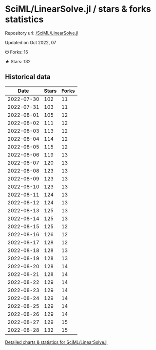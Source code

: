 # SciML/LinearSolve.jl / stars & forks statistics

Repository url: [/SciML/LinearSolve.jl](https://github.com/SciML/LinearSolve.jl)

Updated on Oct 2022, 07

☋ Forks: 15

★ Stars: 132

## Historical data
| Date | Stars | Forks |
|------|-------|-------|
| 2022-07-30 | 102 | 11 | 
| 2022-07-31 | 103 | 11 | 
| 2022-08-01 | 105 | 12 | 
| 2022-08-02 | 111 | 12 | 
| 2022-08-03 | 113 | 12 | 
| 2022-08-04 | 114 | 12 | 
| 2022-08-05 | 115 | 12 | 
| 2022-08-06 | 119 | 13 | 
| 2022-08-07 | 120 | 13 | 
| 2022-08-08 | 123 | 13 | 
| 2022-08-09 | 123 | 13 | 
| 2022-08-10 | 123 | 13 | 
| 2022-08-11 | 124 | 13 | 
| 2022-08-12 | 124 | 13 | 
| 2022-08-13 | 125 | 13 | 
| 2022-08-14 | 125 | 13 | 
| 2022-08-15 | 125 | 12 | 
| 2022-08-16 | 126 | 12 | 
| 2022-08-17 | 128 | 12 | 
| 2022-08-18 | 128 | 13 | 
| 2022-08-19 | 128 | 13 | 
| 2022-08-20 | 128 | 14 | 
| 2022-08-21 | 128 | 14 | 
| 2022-08-22 | 129 | 14 | 
| 2022-08-23 | 129 | 14 | 
| 2022-08-24 | 129 | 14 | 
| 2022-08-25 | 129 | 14 | 
| 2022-08-26 | 129 | 14 | 
| 2022-08-27 | 129 | 15 | 
| 2022-08-28 | 132 | 15 | 


[Detailed charts & statistics for SciML/LinearSolve.jl](https://reviewgithub.com/rep/SciML/LinearSolve.jl)
